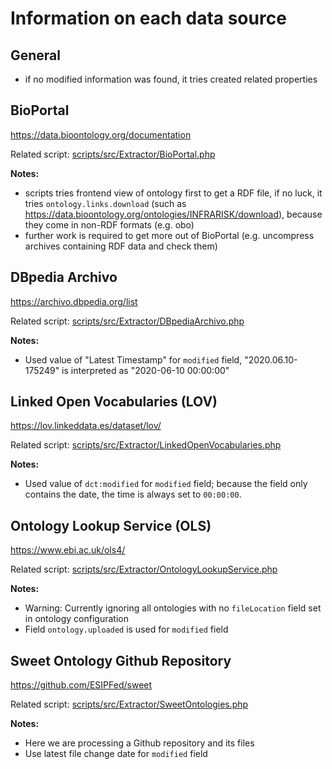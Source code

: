 # Information on each data source

## General

* if no modified information was found, it tries created related properties

## BioPortal

https://data.bioontology.org/documentation

Related script: [scripts/src/Extractor/BioPortal.php](./../scripts/src/Extractor/BioPortal.php)

**Notes:**
* scripts tries frontend view of ontology first to get a RDF file, if no luck, it tries `ontology.links.download` (such as https://data.bioontology.org/ontologies/INFRARISK/download), because they come in non-RDF formats (e.g. obo)
* further work is required to get more out of BioPortal (e.g. uncompress archives containing RDF data and check them)

## DBpedia Archivo

https://archivo.dbpedia.org/list

Related script: [scripts/src/Extractor/DBpediaArchivo.php](./../scripts/src/Extractor/DBpediaArchivo.php)

**Notes:**
* Used value of "Latest Timestamp" for `modified` field, "2020.06.10-175249" is interpreted as "2020-06-10 00:00:00"

## Linked Open Vocabularies (LOV)

https://lov.linkeddata.es/dataset/lov/

Related script: [scripts/src/Extractor/LinkedOpenVocabularies.php](./../scripts/src/Extractor/LinkedOpenVocabularies.php)

**Notes:**
* Used value of `dct:modified` for `modified` field; because the field only contains the date, the time is always set to `00:00:00`.

## Ontology Lookup Service (OLS)

https://www.ebi.ac.uk/ols4/

Related script: [scripts/src/Extractor/OntologyLookupService.php](./../scripts/src/Extractor/OntologyLookupService.php)

**Notes:**
* Warning: Currently ignoring all ontologies with no `fileLocation` field set in ontology configuration
* Field `ontology.uploaded` is used for `modified` field

## Sweet Ontology Github Repository

https://github.com/ESIPFed/sweet

Related script: [scripts/src/Extractor/SweetOntologies.php](./../scripts/src/Extractor/SweetOntologies.php)

**Notes:**
* Here we are processing a Github repository and its files
* Use latest file change date for `modified` field
